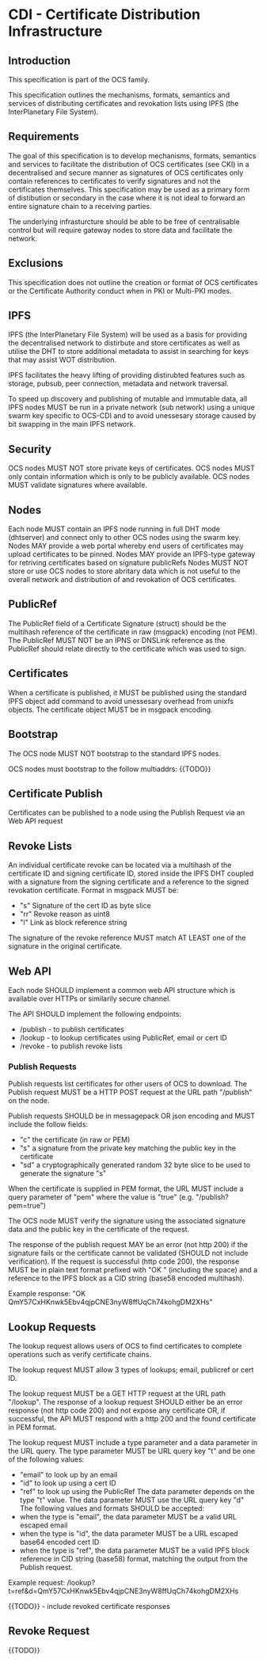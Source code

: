 # CDI - Certificate Distribution Infrastructure

## Introduction

This specification is part of the OCS family.

This specification outlines the mechanisms, formats, semantics and services of distributing certificates and revokation lists using IPFS (the InterPlanetary File System).

## Requirements

The goal of this specification is to develop mechanisms, formats, semantics and services to facilitate the distribution of OCS certificates (see CKI) 
in a decentralised and secure manner as signatures of OCS certificates only contain references to certificates to verify signatures and not the certificates themselves. This specification may be used as a primary form of distibution or secondary in the case where it is not ideal to forward an entire signature chain to a receiving parties.

The underlying infrasturcture should be able to be free of centralisable control but will require gateway nodes to store data and facilitate the network.

## Exclusions

This specification does not outline the creation or format of OCS certificates or the Certificate Authority conduct when in PKI or Multi-PKI modes.

## IPFS

IPFS (the InterPlanetary File System) will be used as a basis for providing the decentralised network to distirbute and store certificates as well as utilise the DHT to store additional metadata to assist in searching for keys that may assist WOT distribution. 

IPFS facilitates the heavy lifting of providing distirubted features such as storage, pubsub, peer connection, metadata and network traversal.

To speed up discovery and publishing of mutable and immutable data, all IPFS nodes MUST be run in a private network (sub network) using a unique swarm key specific to OCS-CDI and to avoid unessesary storage caused by bit swapping in the main IPFS network.

## Security

OCS nodes MUST NOT store private keys of certificates. OCS nodes MUST only contain information which is only to be publicly available. OCS nodes MUST validate signatures where available.

## Nodes

Each node MUST contain an IPFS node running in full DHT mode (dhtserver) and connect only to other OCS nodes using the swarm key. 
Nodes MAY provide a web portal whereby end users of certificates may upload certificates to be pinned.
Nodes MAY provide an IPFS-type gateway for retriving certificates based on signature publicRefs
Nodes MUST NOT store or use OCS nodes to store abritary data which is not useful to the overall network and distribution of and revokation of OCS certificates.

## PublicRef

The PublicRef field of a Certificate Signature (struct) should be the multihash reference of the certificate in raw (msgpack) encoding (not PEM). The PublicRef MUST NOT be an IPNS or DNSLink reference as the PublicRef should relate directly to the certificate which was used to sign.

## Certificates

When a certificate is published, it MUST be published using the standard IPFS object add command to avoid unessesary overhead from unixfs objects. The certificate object MUST be in msgpack encoding.

## Bootstrap

The OCS node MUST NOT bootstrap to the standard IPFS nodes.

OCS nodes must bootstrap to the follow multiaddrs:
{{TODO}}

## Certificate Publish 

Certificates can be published to a node using the Publish Request via an Web API request 

## Revoke Lists

An individual certificate revoke can be located via a multihash of the certificate ID and signing certificate ID, stored inside the IPFS DHT coupled with a signature from the signing certificate and a reference to the signed revokation certificate. Format in msgpack MUST be:
- "s" Signature of the cert ID as byte slice
- "rr" Revoke reason as uint8
- "l" Link as block reference string

The signature of the revoke reference MUST match AT LEAST one of the signature in the original certificate.

## Web API

Each node SHOULD implement a common web API structure which is available over HTTPs or similarily secure channel.

The API SHOULD implement the following endpoints:
- /publish - to publish certificates
- /lookup - to lookup certificates using PublicRef, email or cert ID
- /revoke - to publish revoke lists

### Publish Requests

Publish requests list certificates for other users of OCS to download. The Publish request MUST be a HTTP POST request at the URL path "/publish" on the node.

Publish requests SHOULD be in messagepack OR json encoding and MUST include the follow fields:
 - "c" the certificate (in raw or PEM)
 - "s" a signature from the private key matching the public key in the certificate
 - "sd" a cryptographically generated random 32 byte slice to be used to generate the signature "s"

When the certificate is supplied in PEM format, the URL MUST include a query parameter of "pem" where the value is "true" (e.g. "/publish?pem=true")

The OCS node MUST verify the signature using the associated signature data and the public key in the certificate of the request.

The response of the publish request MAY be an error (not http 200) if the signature fails or the certificate cannot be validated (SHOULD not include verification). If the request is successful (http code 200), the response MUST be in plain text format prefixed with "OK " (including the space) and a reference to the IPFS block as a CID string (base58 encoded multihash).

Example response: "OK QmY57CxHKnwk5Ebv4qjpCNE3nyW8ffUqCh74kohgDM2XHs"

## Lookup Requests

The lookup request allows users of OCS to find certificates to complete operations such as verify certificate chains.

The lookup request MUST allow 3 types of lookups; email, publicref or cert ID.

The lookup request MUST be a GET HTTP request at the URL path "/lookup". The response of a lookup request SHOULD either be an error response (not http code 200) and not expose any certificate OR, if successful, the API MUST respond with a http 200 and the found certificate in PEM format. 

The lookup request MUST include a type parameter and a data parameter in the URL query. The type parameter MUST be URL query key "t" and be one of the following values:
 - "email" to look up by an email
 - "id" to look up using a cert ID
 - "ref" to look up using the PublicRef
The data parameter depends on the type "t" value. The data parameter MUST use the URL query key "d" The following values and formats SHOULD be accepted:
 - when the type is "email", the data parameter MUST be a valid URL escaped email 
 - when the type is "id", the data parameter MUST be a URL escaped base64 encoded cert ID
 - when the type is "ref", the data parameter MUST be a valid IPFS block reference in CID string (base58) format, matching the output from the Publish request.

Example request: /lookup?t=ref&d=QmY57CxHKnwk5Ebv4qjpCNE3nyW8ffUqCh74kohgDM2XHs

{{TODO}} - include revoked certificate responses

 ## Revoke Request
 {{TODO}}